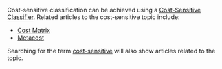 Cost-sensitive classification can be achieved using a [Cost-Sensitive Classifier](../cost_sensitive_classifier.md). Related articles to the cost-sensitive topic include:

- [Cost Matrix](../cost_matrix.md)
- [Metacost](../metacost.md)

Searching for the term [cost-sensitive](https://waikato.github.io/weka-wiki/search.html?q=cost-sensitive) will also show articles related to the topic. 